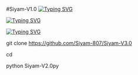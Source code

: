 #Siyam-V1.0
[![Typing SVG](https://readme-typing-svg.demolab.com?font=Fira+Code&pause=1000&width=335&lines=+Assalam+Walaikum%F0%9F%92%9A)](https://git.io/typing-svg)

[![Typing SVG](https://readme-typing-svg.demolab.com?font=Fira+Code&pause=1000&color=16F737&width=435&lines=Welcome+to+My+Github+Profile;Follow+mE+mY+New+Github)](https://git.io/typing-svg)

[![Typing SVG](https://readme-typing-svg.demolab.com?font=Fira+Code&pause=1000&color=F70000&width=435&lines=Public+id+CloNing_Working%E2%9C%85;I'm+Siyam+Bro%F0%9F%98%B1)](https://git.io/typing-svg)

git clone https://github.com/Siyam-807/Siyam-V3.0

cd 

python Siyam-V2.0py
